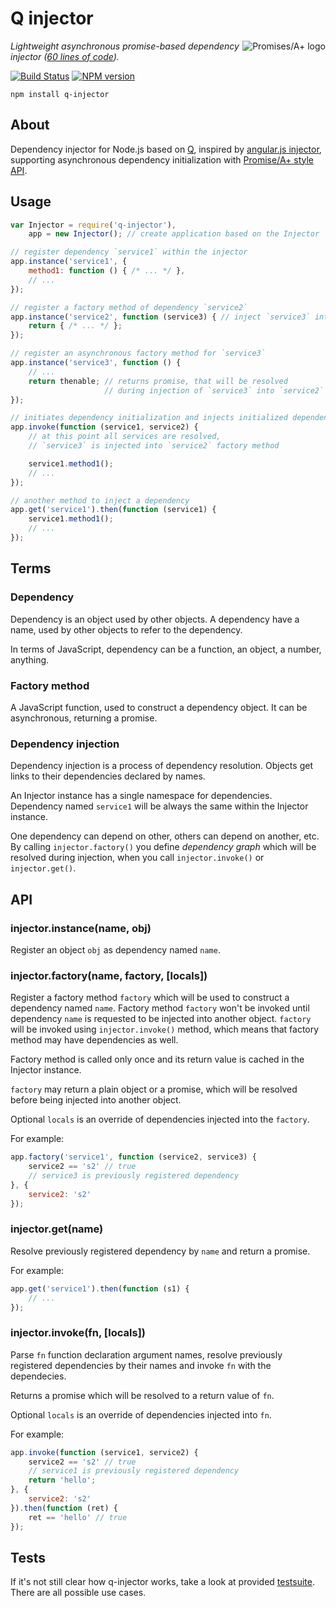 # Q injector

<a href="http://promises-aplus.github.com/promises-spec">
    <img src="http://promises-aplus.github.com/promises-spec/assets/logo-small.png"
         align="right" alt="Promises/A+ logo" />
</a>

*Lightweight asynchronous promise-based dependency injector ([60 lines of code](https://github.com/nailgun/q-injector/blob/master/lib/injector.js)).*

[![Build Status](https://travis-ci.org/nailgun/q-injector.png?branch=master)](https://travis-ci.org/nailgun/q-injector)
[![NPM version](https://badge.fury.io/js/q-injector.png)](http://badge.fury.io/js/q-injector)

```npm install q-injector```


## About

Dependency injector for Node.js based on [Q](https://github.com/kriskowal/q),
inspired by [angular.js injector](http://docs.angularjs.org/api/AUTO.$injector),
supporting asynchronous dependency initialization with
[Promise/A+ style API](http://promises-aplus.github.com/promises-spec).


## Usage

```js
var Injector = require('q-injector'),
    app = new Injector(); // create application based on the Injector

// register dependency `service1` within the injector
app.instance('service1', {
    method1: function () { /* ... */ },
    // ...
});

// register a factory method of dependency `service2`
app.instance('service2', function (service3) { // inject `service3` into the factory method
    return { /* ... */ };
});

// register an asynchronous factory method for `service3`
app.instance('service3', function () {
    // ...
    return thenable; // returns promise, that will be resolved
                     // during injection of `service3` into `service2`
});

// initiates dependency initialization and injects initialized dependencies
app.invoke(function (service1, service2) {
    // at this point all services are resolved,
    // `service3` is injected into `service2` factory method

    service1.method1();
    // ...
});

// another method to inject a dependency
app.get('service1').then(function (service1) {
    service1.method1();
    // ...
});
```


## Terms

### Dependency

Dependency is an object used by other objects. A dependency have a name, used
by other objects to refer to the dependency.

In terms of JavaScript, dependency can be a function, an object, a number,
anything.

### Factory method

A JavaScript function, used to construct a dependency object. It can be
asynchronous, returning a promise.

### Dependency injection

Dependency injection is a process of dependency resolution. Objects get links
to their dependencies declared by names.

An Injector instance has a single namespace for dependencies. Dependency named
`service1` will be always the same within the Injector instance.

One dependency can depend on other, others can depend on another, etc. By
calling `injector.factory()` you define *dependency graph* which will be
resolved during injection, when you call `injector.invoke()` or
`injector.get()`.


## API

### injector.instance(name, obj)

Register an object `obj` as dependency named `name`.

### injector.factory(name, factory, [locals])

Register a factory method `factory` which will be used to construct a
dependency named `name`. Factory method `factory` won't be invoked until
dependency `name` is requested to be injected into another object. `factory`
will be invoked using `injector.invoke()` method, which means that factory
method may have dependencies as well.

Factory method is called only once and its return value is cached in the
Injector instance.

`factory` may return a plain object or a promise, which will be resolved before
being injected into another object.

Optional `locals` is an override of dependencies injected into the `factory`.

For example:
```js
app.factory('service1', function (service2, service3) {
    service2 == 's2' // true
    // service3 is previously registered dependency
}, {
    service2: 's2'
});
```

### injector.get(name)

Resolve previously registered dependency by `name` and return a promise.

For example:
```js
app.get('service1').then(function (s1) {
    // ...
});
```

### injector.invoke(fn, [locals])

Parse `fn` function declaration argument names, resolve previously registered
dependencies by their names and invoke `fn` with the dependecies.

Returns a promise which will be resolved to a return value of `fn`.

Optional `locals` is an override of dependencies injected into `fn`.

For example:
```js
app.invoke(function (service1, service2) {
    service2 == 's2' // true
    // service1 is previously registered dependency
    return 'hello';
}, {
    service2: 's2'
}).then(function (ret) {
    ret == 'hello' // true
});
```


## Tests

If it's not still clear how q-injector works, take a look at provided
[testsuite](test/test.injector.js). There are all possible use cases.
